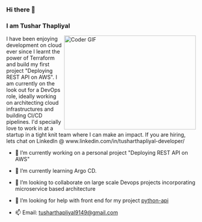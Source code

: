 ### Hi there 👋
### I am Tushar Thapliyal
<img align="right" alt="Coder GIF" height="250" width="350" src="https://images.squarespace-cdn.com/content/v1/5769fc401b631bab1addb2ab/1541580611624-TE64QGKRJG8SWAIUS7NS/ke17ZwdGBToddI8pDm48kPoswlzjSVMM-SxOp7CV59BZw-zPPgdn4jUwVcJE1ZvWQUxwkmyExglNqGp0IvTJZamWLI2zvYWH8K3-s_4yszcp2ryTI0HqTOaaUohrI8PI6FXy8c9PWtBlqAVlUS5izpdcIXDZqDYvprRqZ29Pw0o/coding-freak.gif" />

<p align="left">I have been enjoying development on cloud ever since I learnt the power of Terraform and build my first project "Deploying REST API on AWS". I am currently on the look out for a DevOps role, ideally working on architecting cloud infrastructures and building CI/CD pipelines. I'd specially love to work in at a startup in a tight knit team where I can make an impact. If you are hiring, lets chat on LinkedIn @ www.linkedin.com/in/tusharthapliyal-developer/

- 🔭 I’m currently working on a personal project "Deploying REST API on AWS"
- 🌱 I’m currently learning Argo CD.
- 👯 I’m looking to collaborate on large scale Devops projects incorporating microservice based architecture
- 🤔 I’m looking for help with front end for my project [python-api](https://github.com/TusharThapliyal/python-api.git)

- 📫 Email: tusharthapliyal9149@gmail.com
